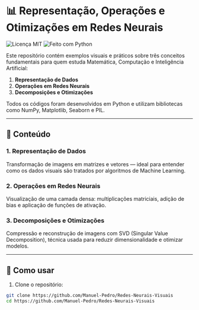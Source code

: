# 📊 Representação, Operações e Otimizações em Redes Neurais

![Licença MIT](https://img.shields.io/badge/Licença-MIT-blue.svg)
![Feito com Python](https://img.shields.io/badge/feito%20com-Python-blue?logo=python&logoColor=white)

Este repositório contém exemplos visuais e práticos sobre três conceitos fundamentais para quem estuda Matemática, Computação e Inteligência Artificial:

1. **Representação de Dados**
2. **Operações em Redes Neurais**
3. **Decomposições e Otimizações**

Todos os códigos foram desenvolvidos em Python e utilizam bibliotecas como NumPy, Matplotlib, Seaborn e PIL.

---

## 🧠 Conteúdo

### 1. Representação de Dados
Transformação de imagens em matrizes e vetores — ideal para entender como os dados visuais são tratados por algoritmos de Machine Learning.

### 2. Operações em Redes Neurais
Visualização de uma camada densa: multiplicações matriciais, adição de bias e aplicação de funções de ativação.

### 3. Decomposições e Otimizações
Compressão e reconstrução de imagens com SVD (Singular Value Decomposition), técnica usada para reduzir dimensionalidade e otimizar modelos.

---

## 🚀 Como usar

1. Clone o repositório:

```bash
git clone https://github.com/Manuel-Pedro/Redes-Neurais-Visuais
cd https://github.com/Manuel-Pedro/Redes-Neurais-Visuais
